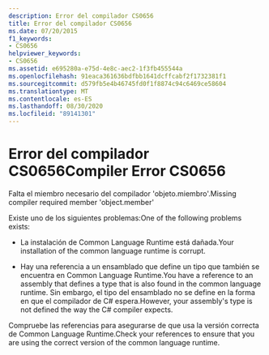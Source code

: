 ```yaml
---
description: Error del compilador CS0656
title: Error del compilador CS0656
ms.date: 07/20/2015
f1_keywords:
- CS0656
helpviewer_keywords:
- CS0656
ms.assetid: e695280a-e75d-4e8c-aec2-1f3fb455544a
ms.openlocfilehash: 91eaca361636bdfbb1641dcffcabf2f1732381f1
ms.sourcegitcommit: d579fb5e4b46745fd0f1f8874c94c6469ce58604
ms.translationtype: MT
ms.contentlocale: es-ES
ms.lasthandoff: 08/30/2020
ms.locfileid: "89141301"
---
```

# <a name="compiler-error-cs0656"></a><span data-ttu-id="da4f8-103">Error del compilador CS0656</span><span class="sxs-lookup"><span data-stu-id="da4f8-103">Compiler Error CS0656</span></span>
<span data-ttu-id="da4f8-104">Falta el miembro necesario del compilador 'objeto.miembro'.</span><span class="sxs-lookup"><span data-stu-id="da4f8-104">Missing compiler required member 'object.member'</span></span>  
  
 <span data-ttu-id="da4f8-105">Existe uno de los siguientes problemas:</span><span class="sxs-lookup"><span data-stu-id="da4f8-105">One of the following problems exists:</span></span>  
  
- <span data-ttu-id="da4f8-106">La instalación de Common Language Runtime está dañada.</span><span class="sxs-lookup"><span data-stu-id="da4f8-106">Your installation of the common language runtime is corrupt.</span></span>  
  
- <span data-ttu-id="da4f8-107">Hay una referencia a un ensamblado que define un tipo que también se encuentra en Common Language Runtime.</span><span class="sxs-lookup"><span data-stu-id="da4f8-107">You have a reference to an assembly that defines a type that is also found in the common language runtime.</span></span> <span data-ttu-id="da4f8-108">Sin embargo, el tipo del ensamblado no se define en la forma en que el compilador de C# espera.</span><span class="sxs-lookup"><span data-stu-id="da4f8-108">However, your assembly's type is not defined the way the C# compiler expects.</span></span>  
  
 <span data-ttu-id="da4f8-109">Compruebe las referencias para asegurarse de que usa la versión correcta de Common Language Runtime.</span><span class="sxs-lookup"><span data-stu-id="da4f8-109">Check your references to ensure that you are using the correct version of the common language runtime.</span></span>
